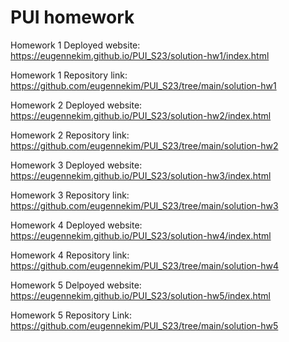 # PUI homework

Homework 1 Deployed website: https://eugennekim.github.io/PUI_S23/solution-hw1/index.html

Homework 1 Repository link: https://github.com/eugennekim/PUI_S23/tree/main/solution-hw1


Homework 2 Deployed website: https://eugennekim.github.io/PUI_S23/solution-hw2/index.html

Homework 2 Repository link: https://github.com/eugennekim/PUI_S23/tree/main/solution-hw2


Homework 3 Deployed website: https://eugennekim.github.io/PUI_S23/solution-hw3/index.html

Homework 3 Repository link: https://github.com/eugennekim/PUI_S23/tree/main/solution-hw3


Homework 4 Deployed website: https://eugennekim.github.io/PUI_S23/solution-hw4/index.html

Homework 4 Repository link: https://github.com/eugennekim/PUI_S23/tree/main/solution-hw4


Homework 5 Delpoyed website: https://eugennekim.github.io/PUI_S23/solution-hw5/index.html

Homework 5 Repository Link: https://github.com/eugennekim/PUI_S23/tree/main/solution-hw5